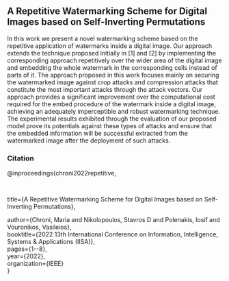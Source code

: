 ## A Repetitive Watermarking Scheme for Digital Images based on Self-Inverting Permutations <br>
In this work we present a novel watermarking scheme based on the repetitive application of watermarks inside a digital image. Our approach extends the technique proposed initially in [1] and [2] by implementing the corresponding approach repetitively over the wider area of the digital image and embedding the whole watermark in the corresponding cells instead of parts of it. The approach proposed in this work focuses mainly on securing the watermarked image against crop attacks and compression attacks that constitute the most important attacks through the attack vectors. Our approach provides a significant improvement over the computational cost required for the embed procedure of the watermark inside a digital image, achieving an adequately imperceptible and robust watermarking technique. The experimental results exhibited through the evaluation of our proposed model prove its potentials against these types of attacks and ensure that the embedded information will be successful extracted from the watermarked image after the deployment of such attacks.<br>

### Citation <br>
@inproceedings{chroni2022repetitive,<br>
  <pre>&#9;</pre>title={A Repetitive Watermarking Scheme for Digital Images based on Self-Inverting Permutations},<br>
  author={Chroni, Maria and Nikolopoulos, Stavros D and Polenakis, Iosif and Vouronikos, Vasileios},<br>
  booktitle={2022 13th International Conference on Information, Intelligence, Systems \& Applications (IISA)},<br>
  pages={1--8},<br>
  year={2022},<br>
  organization={IEEE}<br>
}
